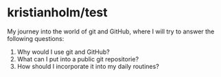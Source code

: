 # kristianholm/test

My journey into the world of git and GitHub, where I will try to answer the following questions:

1. Why would I use git and GitHub?
2. What can I put into a public git repositorie?
3. How should I incorporate it into my daily routines?

